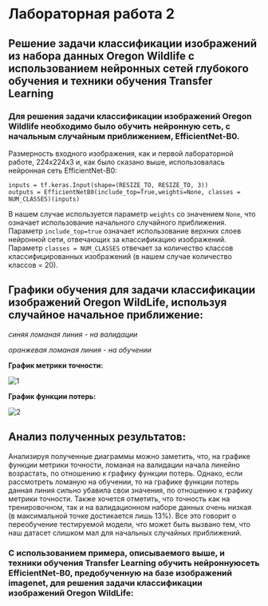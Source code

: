 Лабораторная работа 2
===
Решение задачи классификации изображений из набора данных Oregon Wildlife с использованием нейронных сетей глубокого обучения и техники обучения Transfer Learning
----
### Для решения задачи классификации изображений Oregon Wildlife необходимо было обучить нейронную сеть, с начальным случайным приближением, EfficientNet-B0.
Размерность входного изображения, как и первой лабораторной работе, 224х224х3 и, как было сказано выше, использовалась нейронная сеть EfficientNet-B0:
```
inputs = tf.keras.Input(shape=(RESIZE_TO, RESIZE_TO, 3))
outputs = EfficientNetB0(include_top=True,weights=None, classes = NUM_CLASSES)(inputs)
```
В нашем случае используется параметр `weights` со значением `None`, что означает использование начального случайного приближения. Параметр `include_top=true` oзначает использование верхних слоев нейронной сети, отвечающих за классификацию изображений. Параметр `classes = NUM_CLASSES` отвечает за количество классов классифицированных изображений (в нашем случае количество классов = 20).

Графики обучения для задачи классификации изображений Oregon WildLife, используя случайное начальное приближение:
----
*синяя ломаная линия - на валидации*

*оранжевая ломаная линия - на обучении*

**График метрики точности:**

![1](https://user-images.githubusercontent.com/59210216/111230601-f1cc1700-85f8-11eb-8f42-d3ce70cec56e.jpg)


**График функции потерь:**

![2](https://user-images.githubusercontent.com/59210216/111230610-f4c70780-85f8-11eb-899b-1b96f373cedd.jpg)

Анализ полученных результатов:
-------
Анализируя полученные диаграммы можно заметить, что, на графике функции метрики точности, ломаная на валидации начала линейно возрастать, по отношению к графику функции потерь. Однако, если рассмотреть ломаную на обучении, то на графике функции потерь данная линия сильно убавила свои значения, по отношению к графику метрики точности. Также хочется отметить, что точность как на тренировочном, так и на валидационном наборе данных очень низкая (в максимальной точке достикается лишь 13%). Все это говорит о переобучение тестируемой модели, что может быть вызвано тем, что наш датасет слишком мал для начальных случайных приближений.

### С использованием примера, описываемого выше, и техники обучения Transfer Learning обучить нейроннуюсеть EfficientNet-B0, предобученную на базе изображений imagenet, для решения задачи классификации изображений Oregon WildLife:




